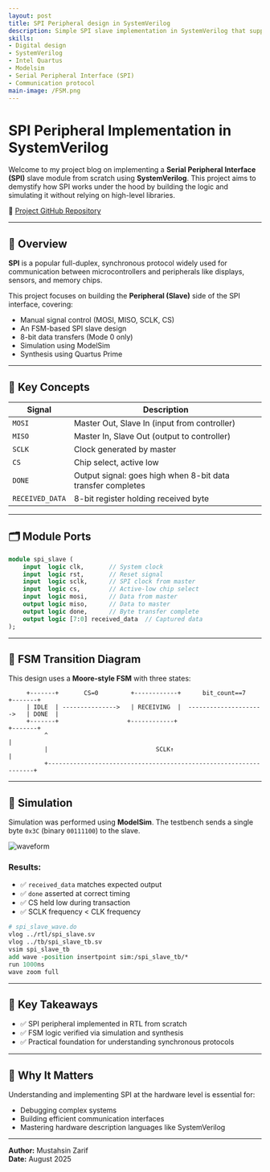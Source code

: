 ```yaml
---
layout: post
title: SPI Peripheral design in SystemVerilog
description: Simple SPI slave implementation in SystemVerilog that supports single-byte (8-bit) SPI communication. It is designed to work with SPI Mode 0 (CPOL = 0, CPHA = 0), and can be simulated using ModelSim and synthesized in Quartus.
skills: 
- Digital design
- SystemVerilog
- Intel Quartus
- Modelsim
- Serial Peripheral Interface (SPI)
- Communication protocol
main-image: /FSM.png
---
```


# SPI Peripheral Implementation in SystemVerilog

Welcome to my project blog on implementing a **Serial Peripheral Interface (SPI)** slave module from scratch using **SystemVerilog**. This project aims to demystify how SPI works under the hood by building the logic and simulating it without relying on high-level libraries.

📁 [Project GitHub Repository](https://github.com/mmzarif/spi_project)

---

## 🔧 Overview

**SPI** is a popular full-duplex, synchronous protocol widely used for communication between microcontrollers and peripherals like displays, sensors, and memory chips.

This project focuses on building the **Peripheral (Slave)** side of the SPI interface, covering:

- Manual signal control (MOSI, MISO, SCLK, CS)
- An FSM-based SPI slave design
- 8-bit data transfers (Mode 0 only)
- Simulation using ModelSim
- Synthesis using Quartus Prime

---

## 🧠 Key Concepts

| Signal | Description |
|--------|-------------|
| `MOSI` | Master Out, Slave In (input from controller) |
| `MISO` | Master In, Slave Out (output to controller) |
| `SCLK` | Clock generated by master |
| `CS`   | Chip select, active low |
| `DONE` | Output signal: goes high when 8-bit data transfer completes |
| `RECEIVED_DATA` | 8-bit register holding received byte |

---

## 🗂 Module Ports

```systemverilog
module spi_slave (
    input  logic clk,       // System clock
    input  logic rst,       // Reset signal
    input  logic sclk,      // SPI clock from master
    input  logic cs,        // Active-low chip select
    input  logic mosi,      // Data from master
    output logic miso,      // Data to master
    output logic done,      // Byte transfer complete
    output logic [7:0] received_data  // Captured data
);
```

---

## 🔄 FSM Transition Diagram

This design uses a **Moore-style FSM** with three states:

```
     +-------+       CS=0         +------------+      bit_count==7        +-------+
     | IDLE  | --------------->   | RECEIVING  |  --------------------->   | DONE  |
     +-------+                   +------------+                          +-------+
          ^                                                                  |
          |                              SCLK↑                               |
          +------------------------------------------------------------------+
```

---

## 🧪 Simulation

Simulation was performed using **ModelSim**. The testbench sends a single byte `0x3C` (binary `00111100`) to the slave.

![waveform](/waveform.png)

### Results:

- ✅ `received_data` matches expected output
- ✅ `done` asserted at correct timing
- ✅ CS held low during transaction
- ✅ SCLK frequency < CLK frequency

```tcl
# spi_slave_wave.do
vlog ../rtl/spi_slave.sv
vlog ../tb/spi_slave_tb.sv
vsim spi_slave_tb
add wave -position insertpoint sim:/spi_slave_tb/*
run 1000ns
wave zoom full
```

---

## 📌 Key Takeaways

- ✅ SPI peripheral implemented in RTL from scratch
- ✅ FSM logic verified via simulation and synthesis
- ✅ Practical foundation for understanding synchronous protocols

---

## 🧠 Why It Matters

Understanding and implementing SPI at the hardware level is essential for:

- Debugging complex systems
- Building efficient communication interfaces
- Mastering hardware description languages like SystemVerilog

---

**Author:** Mustahsin Zarif  
**Date:** August 2025

